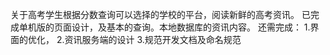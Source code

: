 关于高考学生根据分数查询可以选择的学校的平台，阅读新鲜的高考资讯。
已完成单机版的页面设计，及基本的查询。本地数据库的资讯内容。
还需完成：
1.界面的优化，
2.资讯服务端的设计
3.规范开发文档及命名规范

